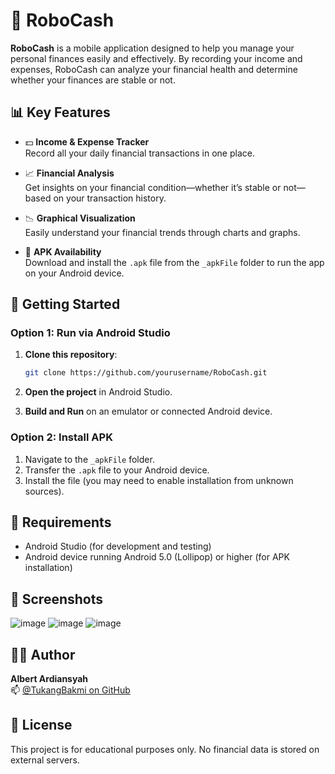
# 🤖 RoboCash

**RoboCash** is a mobile application designed to help you manage your personal finances easily and effectively. By recording your income and expenses, RoboCash can analyze your financial health and determine whether your finances are stable or not.

## 📊 Key Features

- 💵 **Income & Expense Tracker**  
  Record all your daily financial transactions in one place.

- 📈 **Financial Analysis**  
  Get insights on your financial condition—whether it’s stable or not—based on your transaction history.

- 📉 **Graphical Visualization**  
  Easily understand your financial trends through charts and graphs.

- 📁 **APK Availability**  
  Download and install the `.apk` file from the `_apkFile` folder to run the app on your Android device.

## 🚀 Getting Started

### Option 1: Run via Android Studio

1. **Clone this repository**:
   ```bash
   git clone https://github.com/yourusername/RoboCash.git
   ```

2. **Open the project** in Android Studio.

3. **Build and Run** on an emulator or connected Android device.

### Option 2: Install APK

1. Navigate to the `_apkFile` folder.
2. Transfer the `.apk` file to your Android device.
3. Install the file (you may need to enable installation from unknown sources).

## 📱 Requirements

- Android Studio (for development and testing)
- Android device running Android 5.0 (Lollipop) or higher (for APK installation)

## 📸 Screenshots
![image](https://github.com/user-attachments/assets/2a0003b6-537b-47b7-8597-599a60adb649)
![image](https://github.com/user-attachments/assets/3ffab356-1f1f-4cbc-b66d-fd4ab003f79c)
![image](https://github.com/user-attachments/assets/4656b05b-b614-4262-bfb5-f73eaed58dfb)

## 🙋‍♂️ Author

**Albert Ardiansyah**  
📫 [@TukangBakmi on GitHub](https://github.com/TukangBakmi)

## 📃 License

This project is for educational purposes only. No financial data is stored on external servers.
